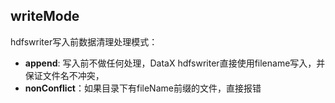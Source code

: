 ## writeMode

hdfswriter写入前数据清理处理模式：

- **append**: 写入前不做任何处理，DataX hdfswriter直接使用filename写入，并保证文件名不冲突，
- **nonConflict**：如果目录下有fileName前缀的文件，直接报错
